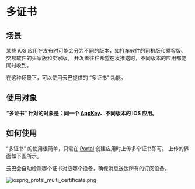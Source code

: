 # 多证书

## 场景

某些 iOS 应用在发布时可能会分为不同的版本，如打车软件的司机版和乘客版、交易软件的买家版和卖家版。
开发者往往希望在发推送时，不同版本的应用都能同时收到。

在这种场景下，可以使用云巴提供的 “多证书” 功能。

## 使用对象

**“多证书” 针对的对象是：同一个 [AppKey](product_kb_app_key.md)、不同版本的 iOS 应用。**

## 如何使用

“多证书” 的使用很简单，只需在 [Portal](product_kb_portal.md) 创建应用时上传多个证书即可。
上传的界面如下图所示。


云巴会自动检测哪个证书对应哪个设备，确保消息送达所有的订阅设备。



![iospng_protal_multi_certificate.png](https://raw.githubusercontent.com/yunba/docs/master/image/iospng_protal_multi_certificate.png)
